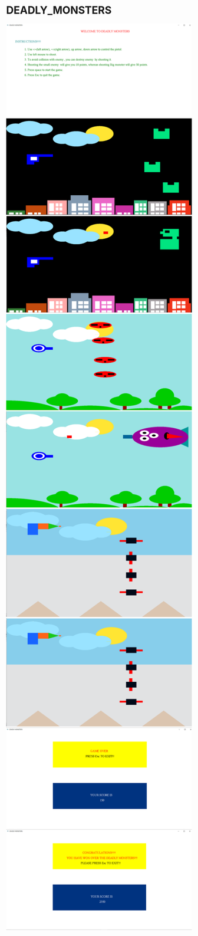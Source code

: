 # DEADLY_MONSTERS
<img src="Images/welcome.PNG">
<img src="Images/1st_part1.PNG">
<img src="Images/1st_part2.PNG">
<img src="Images/2nd_part1.PNG">
<img src="Images/2nd_part2.PNG">
<img src="Images/3rd_part1.PNG">
<img src="Images/3rd_part1.PNG">
<img src="Images/Game_over.PNG">
<img src="Images/Congratulation.PNG">
